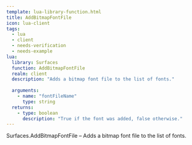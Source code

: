 ```yaml
---
template: lua-library-function.html
title: AddBitmapFontFile
icon: lua-client
tags:
  - lua
  - client
  - needs-verification
  - needs-example
lua:
  library: Surfaces
  function: AddBitmapFontFile
  realm: client
  description: "Adds a bitmap font file to the list of fonts."
  
  arguments:
    - name: "fontFileName"
      type: string
  returns:
    - type: boolean
      description: "True if the font was added, false otherwise."
---
```


<div class="lua__search__keywords">
Surfaces.AddBitmapFontFile &#x2013; Adds a bitmap font file to the list of fonts.
</div>
